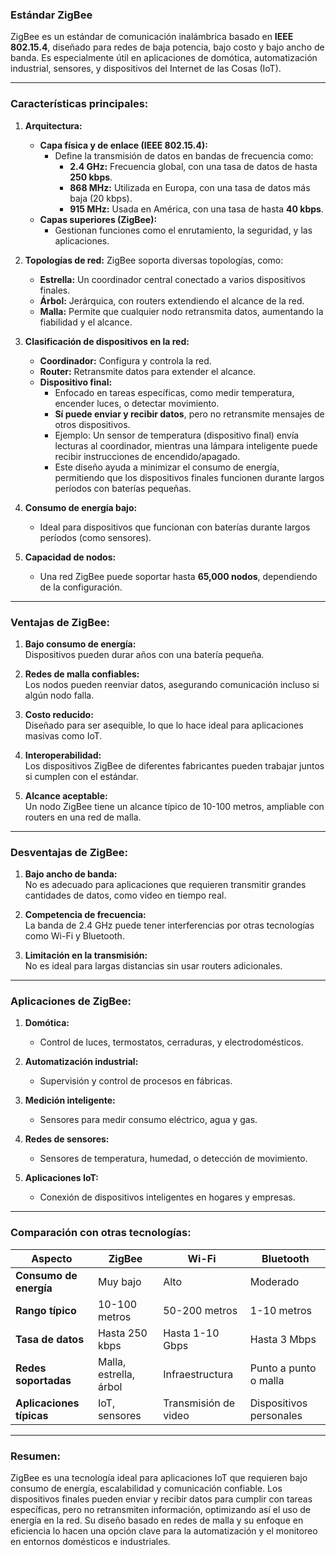 ### **Estándar ZigBee**

ZigBee es un estándar de comunicación inalámbrica basado en **IEEE 802.15.4**, diseñado para redes de baja potencia, bajo costo y bajo ancho de banda. Es especialmente útil en aplicaciones de domótica, automatización industrial, sensores, y dispositivos del Internet de las Cosas (IoT).

---

### **Características principales:**

1. **Arquitectura:**
   - **Capa física y de enlace (IEEE 802.15.4):**
     - Define la transmisión de datos en bandas de frecuencia como:
       - **2.4 GHz:** Frecuencia global, con una tasa de datos de hasta **250 kbps**.
       - **868 MHz:** Utilizada en Europa, con una tasa de datos más baja (20 kbps).
       - **915 MHz:** Usada en América, con una tasa de hasta **40 kbps**.
   - **Capas superiores (ZigBee):**
     - Gestionan funciones como el enrutamiento, la seguridad, y las aplicaciones.

2. **Topologías de red:**
   ZigBee soporta diversas topologías, como:
   - **Estrella:** Un coordinador central conectado a varios dispositivos finales.
   - **Árbol:** Jerárquica, con routers extendiendo el alcance de la red.
   - **Malla:** Permite que cualquier nodo retransmita datos, aumentando la fiabilidad y el alcance.

3. **Clasificación de dispositivos en la red:**
   - **Coordinador:** Configura y controla la red.
   - **Router:** Retransmite datos para extender el alcance.
   - **Dispositivo final:**  
     - Enfocado en tareas específicas, como medir temperatura, encender luces, o detectar movimiento.  
     - **Sí puede enviar y recibir datos**, pero no retransmite mensajes de otros dispositivos.  
     - Ejemplo: Un sensor de temperatura (dispositivo final) envía lecturas al coordinador, mientras una lámpara inteligente puede recibir instrucciones de encendido/apagado.  
     - Este diseño ayuda a minimizar el consumo de energía, permitiendo que los dispositivos finales funcionen durante largos períodos con baterías pequeñas.

4. **Consumo de energía bajo:**
   - Ideal para dispositivos que funcionan con baterías durante largos períodos (como sensores).

5. **Capacidad de nodos:**
   - Una red ZigBee puede soportar hasta **65,000 nodos**, dependiendo de la configuración.

---

### **Ventajas de ZigBee:**

1. **Bajo consumo de energía:**  
   Dispositivos pueden durar años con una batería pequeña.
   
2. **Redes de malla confiables:**  
   Los nodos pueden reenviar datos, asegurando comunicación incluso si algún nodo falla.

3. **Costo reducido:**  
   Diseñado para ser asequible, lo que lo hace ideal para aplicaciones masivas como IoT.

4. **Interoperabilidad:**  
   Los dispositivos ZigBee de diferentes fabricantes pueden trabajar juntos si cumplen con el estándar.

5. **Alcance aceptable:**  
   Un nodo ZigBee tiene un alcance típico de 10-100 metros, ampliable con routers en una red de malla.

---

### **Desventajas de ZigBee:**

1. **Bajo ancho de banda:**  
   No es adecuado para aplicaciones que requieren transmitir grandes cantidades de datos, como video en tiempo real.
   
2. **Competencia de frecuencia:**  
   La banda de 2.4 GHz puede tener interferencias por otras tecnologías como Wi-Fi y Bluetooth.

3. **Limitación en la transmisión:**  
   No es ideal para largas distancias sin usar routers adicionales.

---

### **Aplicaciones de ZigBee:**

1. **Domótica:**
   - Control de luces, termostatos, cerraduras, y electrodomésticos.
   
2. **Automatización industrial:**
   - Supervisión y control de procesos en fábricas.

3. **Medición inteligente:**
   - Sensores para medir consumo eléctrico, agua y gas.

4. **Redes de sensores:**
   - Sensores de temperatura, humedad, o detección de movimiento.

5. **Aplicaciones IoT:**
   - Conexión de dispositivos inteligentes en hogares y empresas.

---

### **Comparación con otras tecnologías:**

| **Aspecto**        | **ZigBee**          | **Wi-Fi**            | **Bluetooth**        |
|---------------------|---------------------|-----------------------|----------------------|
| **Consumo de energía** | Muy bajo           | Alto                  | Moderado             |
| **Rango típico**    | 10-100 metros       | 50-200 metros         | 1-10 metros          |
| **Tasa de datos**   | Hasta 250 kbps      | Hasta 1-10 Gbps       | Hasta 3 Mbps         |
| **Redes soportadas**| Malla, estrella, árbol | Infraestructura       | Punto a punto o malla |
| **Aplicaciones típicas** | IoT, sensores      | Transmisión de video  | Dispositivos personales |

---

### **Resumen:**
ZigBee es una tecnología ideal para aplicaciones IoT que requieren bajo consumo de energía, escalabilidad y comunicación confiable. Los dispositivos finales pueden enviar y recibir datos para cumplir con tareas específicas, pero no retransmiten información, optimizando así el uso de energía en la red. Su diseño basado en redes de malla y su enfoque en eficiencia lo hacen una opción clave para la automatización y el monitoreo en entornos domésticos e industriales.

